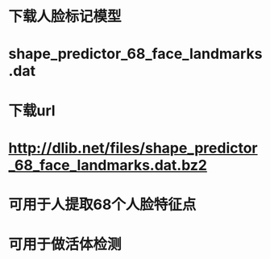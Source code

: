# 下载人脸标记模型
# shape_predictor_68_face_landmarks.dat

# 下载url
# http://dlib.net/files/shape_predictor_68_face_landmarks.dat.bz2

# 可用于人提取68个人脸特征点
# 可用于做活体检测
